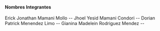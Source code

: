 #### Nombres Integrantes


Erick Jonathan Mamani Mollo --
Jhoel Yesid Mamani Condori --
Dorian Patrick Menendez Limo --
Gianina Madelein Rodriguez Mendez -- 
